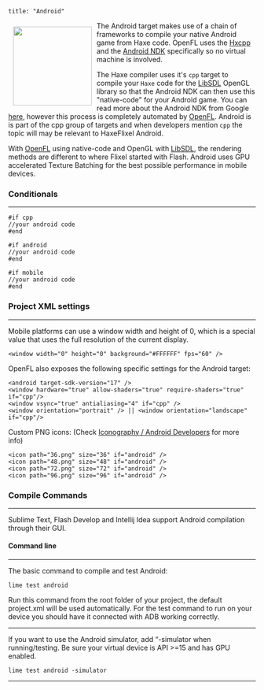 ```
title: "Android"
```

<img src="/images/targets/android-logo.svg" width="160px" style="float:left; padding:10px" />

The Android target makes use of a chain of frameworks to compile your native Android game from Haxe code. OpenFL uses the [Hxcpp](http://lib.haxe.org/p/hxcpp) and the [Android NDK](http://developer.android.com/tools/sdk/ndk/index.html) specifically so no virtual machine is involved.

The Haxe compiler uses it's ```cpp``` target to compile your ```Haxe``` code for the [LibSDL](http://libsdl.org) OpenGL library so that the Android NDK can then use this "native-code" for your Android game. You can read more about the Android NDK from Google [here](http://developer.android.com/tools/sdk/ndk/index.html), however this process is completely automated by [OpenFL](http://openfl.org). Android is is part of the cpp group of targets and when developers mention ```cpp``` the topic will may be relevant to HaxeFlixel Android.

With [OpenFL](http://openfl.org) using native-code and OpenGL with [LibSDL](http://libsdl.org), the rendering methods are different to where Flixel started with Flash. Android uses GPU accelerated Texture Batching for the best possible performance in mobile devices.

### Conditionals
----

```
#if cpp
//your android code
#end

#if android
//your android code
#end

#if mobile
//your android code
#end
```

### Project XML settings
----

Mobile platforms can use a window width and height of 0, which is a special value that uses the full resolution of the current display.

```
<window width="0" height="0" background="#FFFFFF" fps="60" />
```

OpenFL also exposes the following specific settings for the Android target:

```
<android target-sdk-version="17" />
<window hardware="true" allow-shaders="true" require-shaders="true" if="cpp"/>
<window vsync="true" antialiasing="4" if="cpp" />
<window orientation="portrait" /> || <window orientation="landscape" if="cpp"/>
```

Custom PNG icons: (Check [Iconography / Android Developers](http://developer.android.com/design/style/iconography.html) for more info)

```
<icon path="36.png" size="36" if="android" />
<icon path="48.png" size="48" if="android" />
<icon path="72.png" size="72" if="android" />
<icon path="96.png" size="96" if="android" />
```


### Compile Commands
----

Sublime Text, Flash Develop and Intellij Idea support Android compilation through their GUI.

#### Command line
----

The basic command to compile and test Android:

```
lime test android
```

Run this command from the root folder of your project, the default project.xml will be used automatically. For the test command to run on your device you should have it connected with ADB working correctly.

----

If you want to use the Android simulator, add “-simulator when running/testing. Be sure your virtual device is API >=15 and has GPU enabled.

```
lime test android -simulator
```

----
